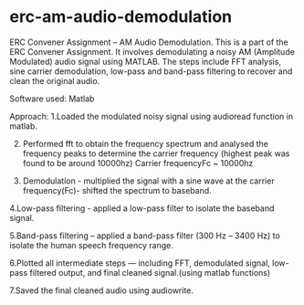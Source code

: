 # erc-am-audio-demodulation
ERC Convener Assignment – AM Audio Demodulation. This is a part of the ERC Convener Assignment. It involves demodulating a noisy AM (Amplitude Modulated) audio signal using MATLAB. The steps include FFT analysis, sine carrier demodulation, low-pass and band-pass filtering to recover and clean the original audio.

Software used: Matlab

Approach:
1.Loaded the modulated noisy signal using audioread function in matlab.

2. Performed fft to obtain the frequency spectrum and analysed the frequency peaks to determine the carrier frequency (highest peak was found to be around 10000hz)
   Carrier frequencyFc ~ 10000hz
   
3. Demodulation - multiplied the signal with a sine wave at the carrier frequency(Fc)- shifted the spectrum to baseband.
   
4.Low-pass filtering - applied a low-pass filter to isolate the baseband signal.

5.Band-pass filtering – applied a band-pass filter (300 Hz – 3400 Hz) to isolate the human speech frequency range.

6.Plotted all intermediate steps — including FFT, demodulated signal, low-pass filtered output, and final cleaned signal.(using matlab functions)

7.Saved the final cleaned audio using audiowrite.




